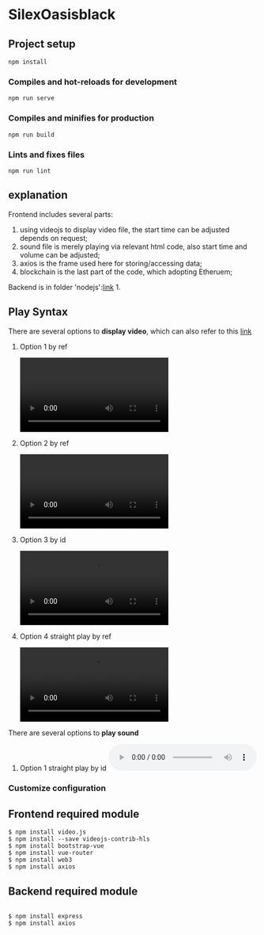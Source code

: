 # SilexOasisblack

## Project setup
```
npm install
```

### Compiles and hot-reloads for development
```
npm run serve
```

### Compiles and minifies for production
```
npm run build
```

### Lints and fixes files
```
npm run lint
```

## explanation

Frontend includes several parts:
1. using videojs to display video file, the start time can be adjusted depends on request;
2. sound file is merely playing via relevant html code, also start time and volume can be adjusted;
3. axios is the frame used here for storing/accessing data;
4. blockchain is the last part of the code, which adopting Etheruem;   

Backend is in folder 'nodejs':[link](https://grokonez.com/frontend/vue-js/vue-js-nodejs-express-restapis-sequelize-orm-mysql-crud-example)
1.  

## Play Syntax


There are several options to **display video**, which can also refer to this [link]( https://docs.videojs.com/tutorial-player-workflows.html#dealing-with-the-source-or-the-poster-on-the-player)

1. Option 1 by ref
    
    <html>
        <video ref="videoPlayer" class="video-js vjs-default-skin vjs-16-9" data-setup="{}"></video>
    </html>
    <script>
    const videoDisplay = this.$refs.videoPlayer;
    videojs(videoDisplay, {
        autoplay: true, 
        loop: true, //video will auto play after finished
        preload: 'auto',
        aspectoRatio: '16:9',
        bigPlayButton: false,
        textTrackDisplay: false,
        posterImage: false,
        errorDisplay: false,
        controlBar: {
            timeDivider: true,
            durationDisplay: true,
            remainingTimeDisplay: true
          }
        width: '450',
        height: '600'
        source: [
            {
                type: 'video/mp4',
                src: 'http://'
            }
        ],
      }, function () {videoDisplay.play()})
    </script>
2. Option 2 by ref
    <html>
        <video ref="videoPlayer" class="video-js vjs-default-skin vjs-16-9" data-setup="{}"></video>
    </html>
    <script>
        const videoDisplay = this.$refs.videoPlayer
        videojs(videoDisplay, function () {videoDisplay.currentTime = 10; videoDisplay.play()})
    </script>
3. Option 3 by id
    <html>
        <video id="videoPlayer" class="video-js vjs-default-skin vjs-16-9" data-setup="{}">
            <source src='https://www.youtube.com/watch?v=Y-iVuV__cD8'>
        </video>
    </html>
    <script>
        var localVideo = document.getElementById("videoPlayer");
        this.localVideo = videojs(document.getElementById("videoPlayer"), { "techOrder": ["youtube", "hls","flash","html5"]}, function () {})
    </script>
4. Option 4 straight play by ref
    <html>
        <video ref="videoPlayer" class="video-js vjs-default-skin vjs-16-9" data-setup="{}">
            <source src='https://www.youtube.com/watch?v=Y-iVuV__cD8'>
        </video>
    </html>
    <script>
        const videoDisplay = videojs(this.$refs.videoPlayer);
        videoDisplay01.play();
    </script>


There are several options to **play sound**
1. Option 1 straight play by id
    <html>
      <audio id="Sound" controls autoplay preload="auto">
        <source src="./folder/file">
      </audio>
    </html>
    <script>
        var soundTrack = document.getElementById("Sound");
        soundTrack.play(soundTrack.currentTime = 20, soundTrack.volume = 0.5);
    </script>

### Customize configuration

## Frontend required module
```
$ npm install video.js
$ npm install --save videojs-contrib-hls
$ npm install bootstrap-vue
$ npm install vue-router
$ npm install web3
$ npm install axios
```

## Backend required module
```

$ npm install express
$ npm install axios
```


